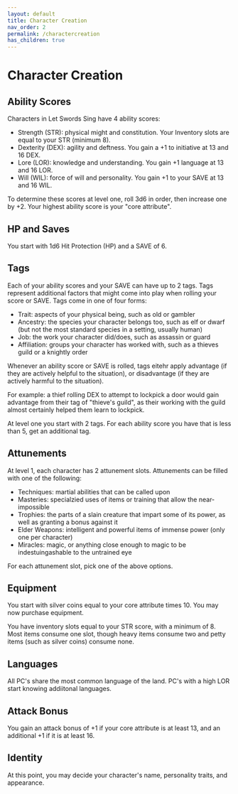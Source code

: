 ```yaml
---
layout: default
title: Character Creation
nav_order: 2
permalink: /charactercreation
has_children: true
---
```


# Character Creation

## Ability Scores
Characters in Let Swords Sing have 4 ability scores:
- Strength (STR): physical might and constitution. Your Inventory slots are equal to your STR (minimum 8).
- Dexterity (DEX): agility and deftness. You gain a +1 to initiative at 13 and 16 DEX.
- Lore (LOR): knowledge and understanding. You gain +1 language at 13 and 16 LOR.
- Will (WIL): force of will and personality. You gain +1 to your SAVE at 13 and 16 WIL.

To determine these scores at level one, roll 3d6 in order, then increase one by +2. Your highest ability score is your "core attribute".

## HP and Saves

You start with 1d6 Hit Protection (HP) and a SAVE of 6.

## Tags

Each of your ability scores and your SAVE can have up to 2 tags. Tags represent additional factors that might come into play when rolling your score or SAVE. Tags come in one of four forms:

- Trait: aspects of your physical being, such as old or gambler
- Ancestry: the species your character belongs too, such as elf or dwarf (but not the most standard species in a setting, usually human)
- Job: the work your character did/does, such as assassin or guard
- Affiliation: groups your character has worked with, such as a thieves guild or a knightly order

Whenever an ability score or SAVE is rolled, tags eitehr apply advantage (if they are actively helpful to the situation), or disadvantage (if they are actively harmful to the situation).

For example: a thief rolling DEX to attempt to lockpick a door would gain advantage from their tag of "thieve's guild", as their working with the guild almost certainly helped them learn to lockpick.

At level one you start with 2 tags. For each ability score you have that is less than 5, get an additional tag.

## Attunements

At level 1, each character has 2 attunement slots. Attunements can be filled with one of the following:

- Techniques: martial abilities that can be called upon
- Masteries: specialzied uses of items or training that allow the near-impossible
- Trophies: the parts of a slain creature that impart some of its power, as well as granting a bonus against it
- Elder Weapons: intelligent and powerful items of immense power (only one per character)
- Miracles: magic, or anything close enough to magic to be indestuingashable to the untrained eye

For each attunement slot, pick one of the above options.

## Equipment

You start with silver coins equal to your core attribute times 10. You may now purchase equipment.

You have inventory slots equal to your STR score, with a minimum of 8. Most items consume one slot, though heavy items consume two and petty items (such as silver coins) consume none.

## Languages

All PC's share the most common language of the land. PC's with a high LOR start knowing addiitonal languages.

## Attack Bonus

You gain an attack bonus of +1 if your core attribute is at least 13, and an additional +1 if it is at least 16.

## Identity

At this point, you may decide your character's name, personality traits, and appearance.
